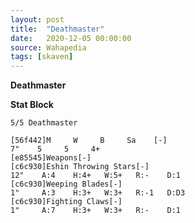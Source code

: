 ```yaml
---
layout: post
title:  "Deathmaster"
date:   2020-12-05 00:00:00
source: Wahapedia
tags: [skaven]
---
```


**Deathmaster**

**Stat Block**
```
5/5 Deathmaster
```

```
[56f442]M     W     B     Sa    [-]
7"    5     5     4+    
[e85545]Weapons[-]
[c6c930]Eshin Throwing Stars[-]
12"    A:4    H:4+   W:5+   R:-    D:1   
[c6c930]Weeping Blades[-]
1"     A:3    H:3+   W:3+   R:-1   D:D3  
[c6c930]Fighting Claws[-]
1"     A:7    H:3+   W:3+   R:-    D:1   
```
    